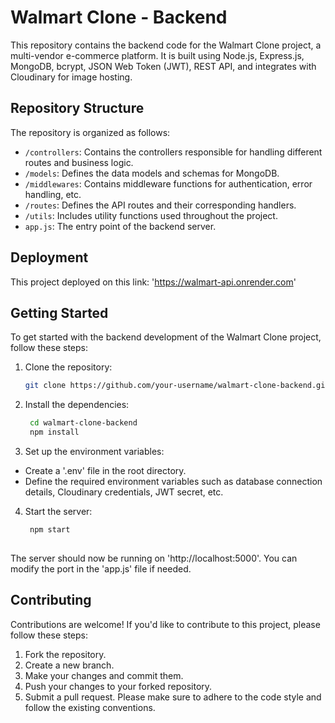 # Walmart Clone - Backend

This repository contains the backend code for the Walmart Clone project, a multi-vendor e-commerce platform. It is built using Node.js, Express.js, MongoDB, bcrypt, JSON Web Token (JWT), REST API, and integrates with Cloudinary for image hosting.

## Repository Structure

The repository is organized as follows:

- `/controllers`: Contains the controllers responsible for handling different routes and business logic.
- `/models`: Defines the data models and schemas for MongoDB.
- `/middlewares`: Contains middleware functions for authentication, error handling, etc.
- `/routes`: Defines the API routes and their corresponding handlers.
- `/utils`: Includes utility functions used throughout the project.
- `app.js`: The entry point of the backend server.
<!-- - `/config`: Contains configuration files for environment variables, database connection, etc. -->

## Deployment
This project deployed on this link: 'https://walmart-api.onrender.com'

## Getting Started

To get started with the backend development of the Walmart Clone project, follow these steps:

1. Clone the repository:

   ```bash
   git clone https://github.com/your-username/walmart-clone-backend.git

2. Install the dependencies:
   
   ```bash
    cd walmart-clone-backend
    npm install

3. Set up the environment variables:

  * Create a '.env' file in the root directory.
  * Define the required environment variables such as database connection details, Cloudinary credentials, JWT secret, etc.

4. Start the server:
   ```bash
    npm start
    
  The server should now be running on 'http://localhost:5000'. You can modify the port in the 'app.js' file if needed.
   
<!--## API Documentation
For detailed information about the API routes and their usage, please refer to the API documentation. You can find the documentation in the API Documentation file. -->

## Contributing
Contributions are welcome! If you'd like to contribute to this project, please follow these steps:

 1. Fork the repository.
 2. Create a new branch.
 3. Make your changes and commit them.
 4. Push your changes to your forked repository.
 5. Submit a pull request.
Please make sure to adhere to the code style and follow the existing conventions.
